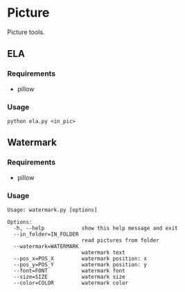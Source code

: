 Picture
=======

Picture tools.

## ELA

### Requirements
* pillow

### Usage
```
python ela.py <in_pic>
```

## Watermark

### Requirements
* pillow

### Usage
```
Usage: watermark.py [options]

Options:
  -h, --help            show this help message and exit
  --in_folder=IN_FOLDER
                        read pictures from folder
  --watermark=WATERMARK
                        watermark text
  --pos_x=POS_X         watermark position: x
  --pos_y=POS_Y         watermark position: y
  --font=FONT           watermark font
  --size=SIZE           watermark size
  --color=COLOR         watermark color
```